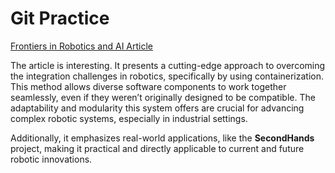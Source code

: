 # Git Practice

[Frontiers in Robotics and AI Article](https://www.frontiersin.org/journals/robotics-and-ai/articles/10.3389/frobt.2024.1358978/full)

The article is interesting. It presents a cutting-edge approach to overcoming the integration challenges in robotics, specifically by using containerization. This method allows diverse software components to work together seamlessly, even if they weren’t originally designed to be compatible. The adaptability and modularity this system offers are crucial for advancing complex robotic systems, especially in industrial settings.

Additionally, it emphasizes real-world applications, like the **SecondHands** project, making it practical and directly applicable to current and future robotic innovations.